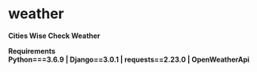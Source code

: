 # weather
<b>Cities Wise Check Weather<br>

<b>Requirements</b><br>
Python===3.6.9 | Django==3.0.1 | requests==2.23.0 | OpenWeatherApi


